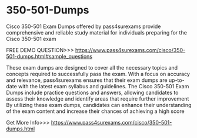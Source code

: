 # 350-501-Dumps
Cisco 350-501 Exam Dumps offered by pass4surexams provide comprehensive and reliable study material for individuals preparing for the Cisco 350-501 exam

FREE DEMO QUESTION>>> https://www.pass4surexams.com/cisco/350-501-dumps.html#sample_questions

These exam dumps are designed to cover all the necessary topics and concepts required to successfully pass the exam. With a focus on accuracy and relevance, pass4surexams ensures that their exam dumps are up-to-date with the latest exam syllabus and guidelines. The Cisco 350-501 Exam Dumps include practice questions and answers, allowing candidates to assess their knowledge and identify areas that require further improvement By utilizing these exam dumps, candidates can enhance their understanding of the exam content and increase their chances of achieving a high score

Get More Info>>> https://www.pass4surexams.com/cisco/350-501-dumps.html


